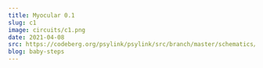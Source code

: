 ```yaml
---
title: Myocular 0.1
slug: c1
image: circuits/c1.png
date: 2021-04-08
src: https://codeberg.org/psylink/psylink/src/branch/master/schematics/circuit1.sch
blog: baby-steps
---
```

